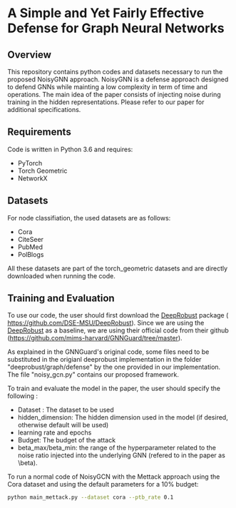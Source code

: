 # A Simple and Yet Fairly Effective Defense for Graph Neural Networks

## Overview

This repository contains python codes and datasets necessary to run the proposed NoisyGNN approach. NoisyGNN is a defense approach designed to defend GNNs while mainting a low complexity in term of time and operations. The main idea of the paper consists of injecting noise during training in the hidden representations. Please refer to our paper for additional specifications.


## Requirements

Code is written in Python 3.6 and requires:
- PyTorch
- Torch Geometric
- NetworkX

## Datasets
For node classifiation, the used datasets are as follows:
- Cora
- CiteSeer
- PubMed
- PolBlogs

All these datasets are part of the torch_geometric datasets and are directly downloaded when running the code.


## Training and Evaluation
To use our code, the user should first download the [DeepRobust](https://github.com/DSE-MSU/DeepRobust) package ( https://github.com/DSE-MSU/DeepRobust). Since we are using the [DeepRobust](https://github.com/mims-harvard/GNNGuard/tree/master) as a baseline, we are using their official code from their github (https://github.com/mims-harvard/GNNGuard/tree/master).

As explained in the GNNGuard's original code, some files need to be substituted in the origianl deeprobust implementation in the folder "deeprobust/graph/defense" by the one provided in our implementation. The file "noisy_gcn.py" contains our proposed framework.


To train and evaluate the model in the paper, the user should specify the following :

- Dataset : The dataset to be used
- hidden_dimension: The hidden dimension used in the model (if desired, otherwise default will be used)
- learning rate and epochs
- Budget: The budget of the attack
- beta_max/beta_min: the range of the hyperparameter related to the noise ratio injected into the underlying GNN (refered to in the paper as \beta).

To run a normal code of NoisyGCN with the Mettack approach using the Cora dataset and using the default parameters for a 10% budget:

```bash
python main_mettack.py --dataset cora --ptb_rate 0.1
```
